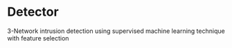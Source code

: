 # Detector
3-Network intrusion detection using supervised machine learning technique with feature selection 
